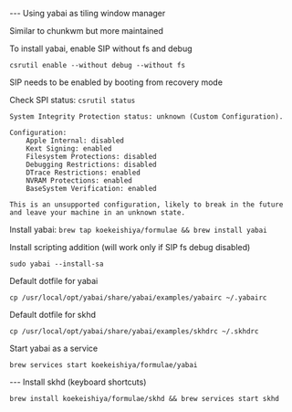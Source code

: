 --- Using yabai as tiling window manager

Similar to chunkwm but more maintained

To install yabai, enable SIP without fs and debug

```
csrutil enable --without debug --without fs
```

SIP needs to be enabled by booting from recovery mode

Check SPI status: `csrutil status`

```
System Integrity Protection status: unknown (Custom Configuration).

Configuration:
	Apple Internal: disabled
	Kext Signing: enabled
	Filesystem Protections: disabled
	Debugging Restrictions: disabled
	DTrace Restrictions: enabled
	NVRAM Protections: enabled
	BaseSystem Verification: enabled

This is an unsupported configuration, likely to break in the future and leave your machine in an unknown state.
```

Install yabai: `brew tap koekeishiya/formulae && brew install yabai`

Install scripting addition (will work only if SIP fs debug disabled)

```
sudo yabai --install-sa
```

Default dotfile for yabai

`cp /usr/local/opt/yabai/share/yabai/examples/yabairc ~/.yabairc`

Default dotfile for skhd

`cp /usr/local/opt/yabai/share/yabai/examples/skhdrc ~/.skhdrc`

Start yabai as a service

`brew services start koekeishiya/formulae/yabai`


--- Install skhd (keyboard shortcuts)

```
brew install koekeishiya/formulae/skhd && brew services start skhd
```


